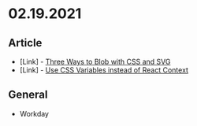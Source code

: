 # 02.19.2021

## Article

- \[Link\] - [Three Ways to Blob with CSS and SVG](https://css-tricks.com/three-ways-to-blob-with-css-and-svg/)
- \[Link\] - [Use CSS Variables instead of React Context](https://css-tricks.com/use-css-variables-instead-of-react-context/)

## General

- Workday
